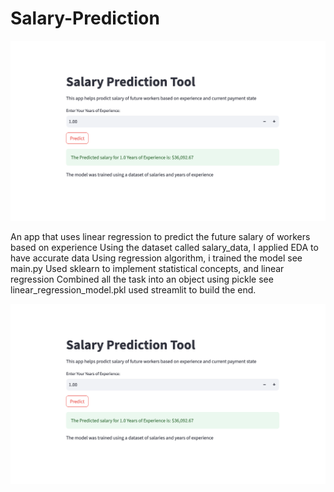 # Salary-Prediction
![Front End of App](https://github.com/chumeh/Salary-Prediction/blob/main/Screenshot%202024-11-17%20at%208.45.49%20PM.png)

An app that uses linear regression to predict the future salary of workers based on experience
Using the dataset called salary_data, I applied EDA to have accurate data
Using regression algorithm, i trained the model see main.py
Used  sklearn to implement statistical concepts, and linear regression
Combined all the task into an object using pickle see linear_regression_model.pkl
used streamlit to build the end.

![Comparing Actual data and Predicted data](https://github.com/chumeh/Salary-Prediction/blob/main/Screenshot%202024-11-17%20at%208.45.49%20PM.png)
